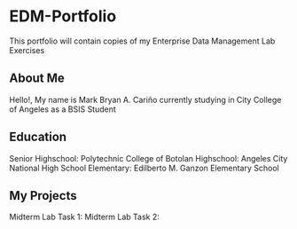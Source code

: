 # EDM-Portfolio
This portfolio will contain copies of my Enterprise Data Management Lab Exercises
## About Me
Hello!, My name is Mark Bryan A. Cariño currently studying in City College of Angeles as a BSIS Student
## Education
Senior Highschool: Polytechnic College of Botolan
Highschool: Angeles City National High School
Elementary: Edilberto M. Ganzon Elementary School

## My Projects
Midterm Lab Task 1:
Midterm Lab Task 2:
